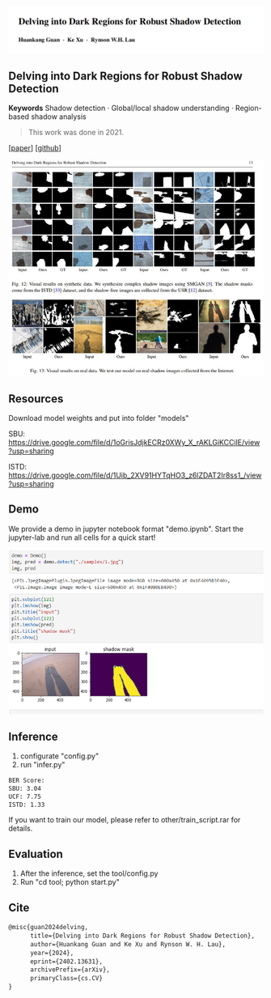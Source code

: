 ![image-20220814170427728](other/title.png)

## Delving into Dark Regions for Robust Shadow Detection
**Keywords** Shadow detection *·* Global/local shadow understanding *·* Region-based shadow analysis

> This work was done in 2021.

[<a href="https://1drv.ms/b/s!Ap4-mN9MwOE5gpc8O_8nqEeSxdSvEA?e=pIWGV5">paper</a>] [<a href="https://github.com/guanhuankang/ShadowDetection2021">github</a>]

![visual](other/more_visual.jpg)

## Resources

Download model weights and put into folder "models"

SBU: https://drive.google.com/file/d/1oGrisJdjkECRz0XWy_X_rAKLGiKCCilE/view?usp=sharing

ISTD: https://drive.google.com/file/d/1Uib_2XV91HYTqHO3_z6lZDAT2Ir8ss1_/view?usp=sharing



## Demo

We provide a demo in jupyter notebook format "demo.ipynb". Start the jupyter-lab and run all cells for a quick start!

![image-20220814171349944](other/demo.png)



## Inference

1. configurate "config.py"
2. run "infer.py"

```
BER Score:
SBU: 3.04
UCF: 7.75
ISTD: 1.33
```



If you want to train our model, please refer to other/train_script.rar for details.



## Evaluation

1. After the inference, set the tool/config.py
2. Run "cd tool; python start.py"

## Cite
```html
@misc{guan2024delving,
      title={Delving into Dark Regions for Robust Shadow Detection}, 
      author={Huankang Guan and Ke Xu and Rynson W. H. Lau},
      year={2024},
      eprint={2402.13631},
      archivePrefix={arXiv},
      primaryClass={cs.CV}
}
```

